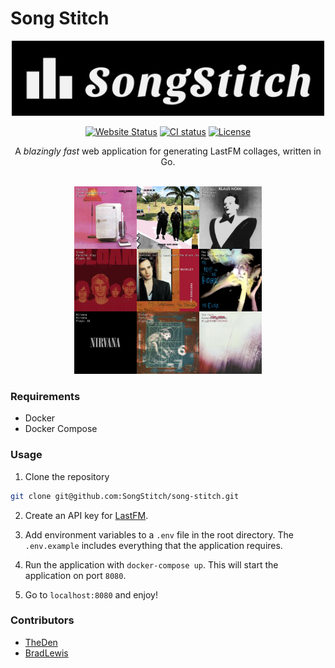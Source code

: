 # Song Stitch

<p align="center">
  <img alt="SongStitch Logo" src="https://raw.githubusercontent.com/SongStitch/song-stitch/main/public/logo.png" width="500px"/>
</p>

<div align="center">

[![Website Status](https://img.shields.io/website?style=flat-square&up_message=UP&url=https%3A%2F%2Fsongstitch.art%2F)](https://songstitch.art/)
[![CI status](https://img.shields.io/github/actions/workflow/status/SongStitch/song-stitch/deploy.yml?branch=main&style=flat-square)](https://github.com/SongStitch/song-stitch/actions?query=branch%3Amain)
[![License](https://img.shields.io/github/license/SongStitch/song-stitch?style=flat-square)](/LICENCE)

</div>

<div align="center">
A <em>blazingly fast</em> web application for generating LastFM collages, written in Go.
</div>

<br/>

<p align="center">
  <img alt="SongStitch Logo" src="https://raw.githubusercontent.com/SongStitch/song-stitch/main/collage.png" width="300px"/>
</p>

### Requirements

- Docker
- Docker Compose

### Usage

1. Clone the repository

```bash
git clone git@github.com:SongStitch/song-stitch.git
```

2. Create an API key for [LastFM](https://www.last.fm/api).

3. Add environment variables to a `.env` file in the root directory. The `.env.example` includes everything that the application requires.

4. Run the application with `docker-compose up`. This will start the application on port `8080`.

5. Go to `localhost:8080` and enjoy!

### Contributors

- [TheDen](https://github.com/TheDen)
- [BradLewis](https://github.com/BradLewis)
